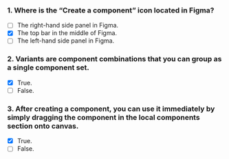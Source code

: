 ### 1. Where is the “Create a component” icon located in Figma?

- [ ] The right-hand side panel in Figma.
- [x] The top bar in the middle of Figma.
- [ ] The left-hand side panel in Figma.

### 2. Variants are component combinations that you can group as a single component set.

- [x] True.
- [ ] False.

### 3. After creating a component, you can use it immediately by simply dragging the component in the local components section onto canvas.

- [x] True.
- [ ] False.
